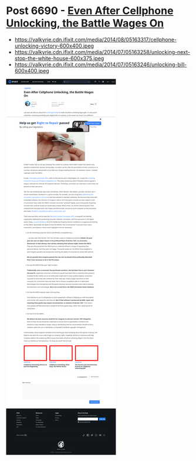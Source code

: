 # Post 6690 - [Even After Cellphone Unlocking, the Battle Wages On](https://www.ifixit.com/News/6690/unlocking-battle-wages-on)

- https://valkyrie.cdn.ifixit.com/media/2014/08/05163317/cellphone-unlocking-victory-600x400.jpeg
- https://valkyrie.cdn.ifixit.com/media/2014/07/05163258/unlocking-next-stop-the-white-house-600x375.jpeg
- https://valkyrie.cdn.ifixit.com/media/2014/07/05163246/unlocking-bill-600x400.jpeg

![screencap](screenshots/5b120b39-dc34-443e-89c2-a32725eb5e44.png)
